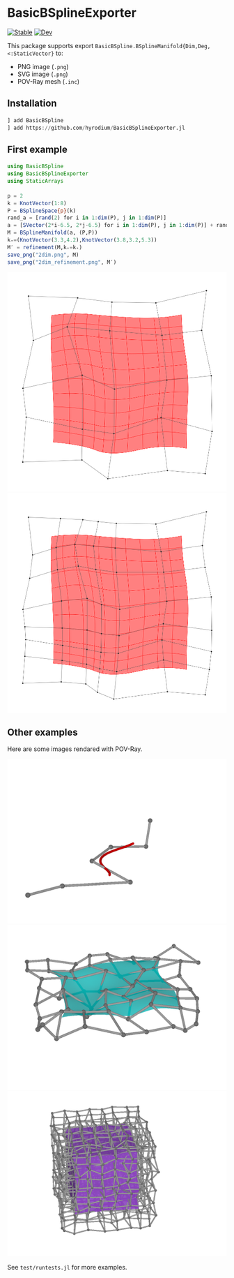 # BasicBSplineExporter

[![Stable](https://img.shields.io/badge/docs-stable-blue.svg)](https://hyrodium.github.io/BasicBSpline.jl/stable/basicbsplineexporter/)
[![Dev](https://img.shields.io/badge/docs-dev-blue.svg)](https://hyrodium.github.io/BasicBSpline.jl/dev/basicbsplineexporter/)

This package supports export `BasicBSpline.BSplineManifold{Dim,Deg,<:StaticVector}` to:
* PNG image (`.png`)
* SVG image (`.png`)
* POV-Ray mesh (`.inc`)

## Installation
```julia
] add BasicBSpline
] add https://github.com/hyrodium/BasicBSplineExporter.jl
```

## First example
```julia
using BasicBSpline
using BasicBSplineExporter
using StaticArrays

p = 2
k = KnotVector(1:8)
P = BSplineSpace{p}(k)
rand_a = [rand(2) for i in 1:dim(P), j in 1:dim(P)]
a = [SVector(2*i-6.5, 2*j-6.5) for i in 1:dim(P), j in 1:dim(P)] + rand_a
M = BSplineManifold(a, (P,P))
k₊=(KnotVector(3.3,4.2),KnotVector(3.8,3.2,5.3))
M′ = refinement(M,k₊=k₊)
save_png("2dim.png", M)
save_png("2dim_refinement.png", M′)
```

![](img/2dim.png)
![](img/2dim_refinement.png)

## Other examples
Here are some images rendared with POV-Ray.

![](img/pov_1d3d.png)
![](img/pov_2d3d.png)
![](img/pov_3d3d.png)

See `test/runtests.jl` for more examples.
